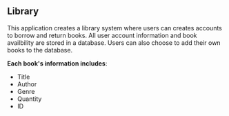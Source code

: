 ## Library

This application creates a library system where users can creates accounts to borrow and return books. All user account information and book availbility are stored in a database.
Users can also choose to add their own books to the database.

**Each book's information includes**:
- Title
- Author
- Genre
- Quantity
- ID
